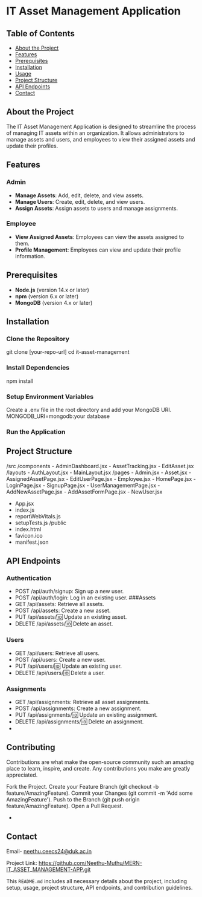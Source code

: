 # IT Asset Management Application

## Table of Contents
- [About the Project](#about-the-project)
- [Features](#features)
- [Prerequisites](#prerequisites)
- [Installation](#installation)
- [Usage](#usage)  
- [Project Structure](#project-structure)
- [API Endpoints](#api-endpoints)
- [Contact](#contact)

## About the Project
The IT Asset Management Application is designed to streamline the process of managing IT assets within an organization. It allows administrators to manage assets and users, and employees to view their assigned assets and update their profiles.

## Features

### Admin
- **Manage Assets**: Add, edit, delete, and view assets.
- **Manage Users**: Create, edit, delete, and view users.
- **Assign Assets**: Assign assets to users and manage assignments.

### Employee
- **View Assigned Assets**: Employees can view the assets assigned to them.
- **Profile Management**: Employees can view and update their profile information.

## Prerequisites
- **Node.js** (version 14.x or later)
- **npm** (version 6.x or later)
- **MongoDB** (version 4.x or later)

## Installation

### Clone the Repository

git clone [your-repo-url]
cd it-asset-management

### Install Dependencies
   npm install
### Setup Environment Variables
Create a .env file in the root directory and add your MongoDB URI.
MONGODB_URI=mongodb:your database
### Run the Application

## Project Structure

/src
  /components
    - AdminDashboard.jsx
    - AssetTracking.jsx
    - EditAsset.jsx
  /layouts
    - AuthLayout.jsx
    - MainLayout.jsx
  /pages
    - Admin.jsx
    - Asset.jsx
    - AssignedAssetPage.jsx
    - EditUserPage.jsx
    - Employee.jsx
    - HomePage.jsx
    - LoginPage.jsx
    - SignupPage.jsx
    - UserManagementPage.jsx
    - AddNewAssetPage.jsx
    - AddAssetFormPage.jsx
    - NewUser.jsx
  - App.jsx
  - index.js
  - reportWebVitals.js
  - setupTests.js
/public
  - index.html
  - favicon.ico
  - manifest.json



## API Endpoints
### Authentication
- POST /api/auth/signup: Sign up a new user.
- POST /api/auth/login: Log in an existing user.
 ###Assets
- GET /api/assets: Retrieve all assets.
- POST /api/assets: Create a new asset.
- PUT /api/assets/:id: Update an existing asset.
- DELETE /api/assets/:id: Delete an asset.
### Users
- GET /api/users: Retrieve all users.
- POST /api/users: Create a new user.
- PUT /api/users/:id: Update an existing user.
- DELETE /api/users/:id: Delete a user.
### Assignments
- GET /api/assignments: Retrieve all asset assignments.
- POST /api/assignments: Create a new assignment.
- PUT /api/assignments/:id: Update an existing assignment.
- DELETE /api/assignments/:id: Delete an assignment.
- 
## Contributing
Contributions are what make the open-source community such an amazing place to learn, inspire, and create. Any contributions you make are greatly appreciated.

Fork the Project.
Create your Feature Branch (git checkout -b feature/AmazingFeature).
Commit your Changes (git commit -m 'Add some AmazingFeature').
Push to the Branch (git push origin feature/AmazingFeature).
Open a Pull Request.

- 
## Contact

Email- neethu.ceecs24@duk.ac.in

Project Link:  https://github.com/Neethu-Muthu/MERN-IT_ASSET_MANAGEMENT-APP.git


This `README.md` includes all necessary details about the project, including setup, usage, project structure, API endpoints, and contribution guidelines.

